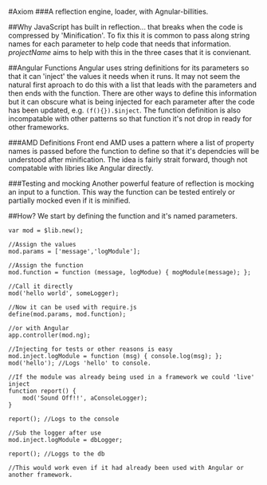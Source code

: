 #Axiom
###A reflection engine, loader, with Agnular-billities.

##Why
JavaScript has built in reflection... that breaks when the code is compressed by 'Minification'. To fix this it is common to pass along string names for each parameter to help code that needs that information. $projectName$ aims to help with this in the three cases that it is convienant.

##Angular Functions
Angular uses string definitions for its parameters so that it can 'inject' the values it needs when it runs. It may not seem the natural first aproach to do this with a list that leads with the parameters and then ends with the function. There are other ways to define this information but it can obscure what is being injected for each parameter after the code has been updated, e.g. `(f(){}).$inject`. The function definition is also incompatable with other patterns so that function it's not drop in ready for other frameworks.

###AMD Definitions
Front end AMD uses a pattern where a list of property names is passed before the function to define so that it's dependcies will be understood after minification. The idea is fairly strait forward, though not compatable with libries like Angular directly.

###Testing and mocking
Another powerful feature of reflection is mocking an input to a function. This way the function can be tested entirely or partially mocked even if it is minified.

##How?
We start by defining the function and it's named parameters.

```
var mod = $lib.new();

//Assign the values
mod.params = ['message','logModule'];

//Assign the function
mod.function = function (message, logModue) { mogModule(message); };

//Call it directly
mod('hello world', someLogger);

//Now it can be used with require.js
define(mod.params, mod.function);

//or with Angular
app.controller(mod.ng);

//Injecting for tests or other reasons is easy
mod.inject.logModule = function (msg) { console.log(msg); };
mod('hello'); //Logs 'hello' to console.

//If the module was already being used in a framework we could 'live' inject
function report() {
    mod('Sound Off!!', aConsoleLogger);
}

report(); //Logs to the console

//Sub the logger after use
mod.inject.logModule = dbLogger;

report(); //Loggs to the db

//This would work even if it had already been used with Angular or another framework.

